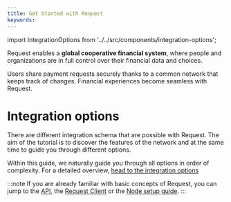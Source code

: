 ```yaml
---
title: Get Started with Request
keywords:
---
```


import IntegrationOptions from '../../src/components/integration-options';

Request enables a **global cooperative financial system**, where people and organizations are in full control over their financial data and choices.

Users share payment requests securely thanks to a common network that keeps track of changes. Financial experiences become seamless with Request.

# Integration options

There are different integration schema that are possible with Request. The aim of the tutorial is to discover the features of the network and at the same time to guide you through different options.

<IntegrationOptions />

Within this guide, we naturally guide you through all options in order of complexity. For a detailed overview, [head to the integration options](/integration-options)

:::note
If you are already familiar with basic concepts of Request, you can jump to the [API](./3-Portal-API/0-portal-intro.md), the [Request Client](./5-request-client/0-intro.md) or the [Node setup guide](./6-hosting-a-node/0-intro.md).
:::
